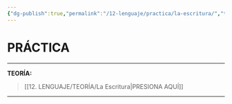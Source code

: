 ```yaml
---
{"dg-publish":true,"permalink":"/12-lenguaje/practica/la-escritura/","tags":["Lenguaje","Práctica"]}
---
```


# PRÁCTICA
---
**TEORÍA:** 
>[[12. LENGUAJE/TEORÍA/La Escritura\|PRESIONA AQUÍ]]

---

